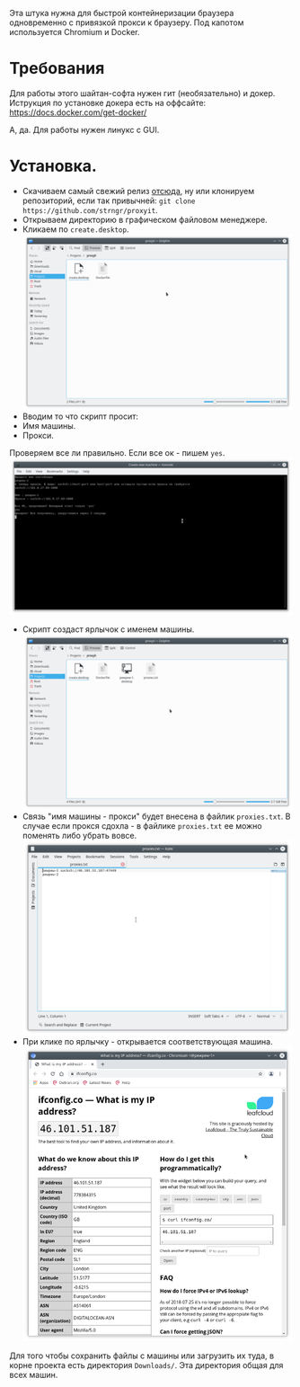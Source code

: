 Эта штука нужна для быстрой контейнеризации браузера одновременно с привязкой прокси к браузеру.
Под капотом используется Chromium и Docker.

# Требования
Для работы этого шайтан-софта нужен гит (необязательно) и докер. Иструкция по установке докера есть на оффсайте: https://docs.docker.com/get-docker/

А, да. Для работы нужен линукс с GUI.

# Установка.
- Скачиваем самый свежий релиз [отсюда](../../releases/latest), ну или клонируем репозиторий, если так привычней: `git clone https://github.com/strngr/proxyit`.
- Открываем директорию в графическом файловом менеджере.
- Кликаем по `create.desktop`.
  ![](.docs/create.png)
- Вводим то что скрипт просит:
 - Имя машины.
 - Прокси.

Проверяем все ли правильно. Если все ок - пишем `yes`.
  ![](.docs/create.script.png)
- Скрипт создаст ярлычок с именем машины.
  ![](.docs/machine.created.png)
- Связь "имя машины - прокси" будет внесена в файлик `proxies.txt`.
В случае если прокся сдохла - в файлике `proxies.txt` ее можно поменять либо убрать вовсе.
  ![](.docs/proxies.png)
- При клике по ярлычку - открывается соответствующая машина.
  ![](.docs/machine.running.png)


Для того чтобы сохранить файлы с машины или загрузить их туда, в корне проекта есть директория `Downloads/`.
Эта директория общая для всех машин.
